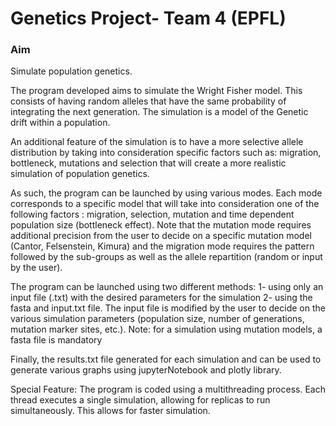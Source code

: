 # Genetics Project- Team 4 (EPFL)

### Aim
Simulate population genetics.

The program developed aims to simulate the Wright Fisher model. This consists
of having random alleles that have the same probability of integrating
the next generation. The simulation is a model of the Genetic drift within
a population.

An additional feature of the simulation is to have a more selective allele
distribution by taking into consideration specific factors such as: migration,
bottleneck, mutations and selection that will create a more realistic simulation of population
genetics.

As such, the program can be launched by using various modes. Each mode corresponds to a
specific model that will take into consideration one of the following factors :
migration, selection, mutation and time dependent population size (bottleneck
effect). Note that the mutation mode requires additional precision from the user
to decide on a specific mutation model (Cantor, Felsenstein, Kimura) and the
migration mode requires the pattern followed by the sub-groups as well as the allele
repartition (random or input by the user).

The program can be launched using two different methods:
  1- using only an input file (.txt) with the desired parameters for the simulation
  2- using the fasta and input.txt file. The input file is modified by the user to
     decide on the various simulation parameters (population size, number of generations,
     mutation marker sites, etc.).
  Note: for a simulation using mutation models, a fasta file is mandatory

Finally, the results.txt file generated for each simulation and can be used to generate
various graphs using jupyterNotebook and plotly library.

Special Feature:
The program is coded using a multithreading process. Each thread executes a single
simulation, allowing for replicas to run simultaneously. This allows for faster simulation.
